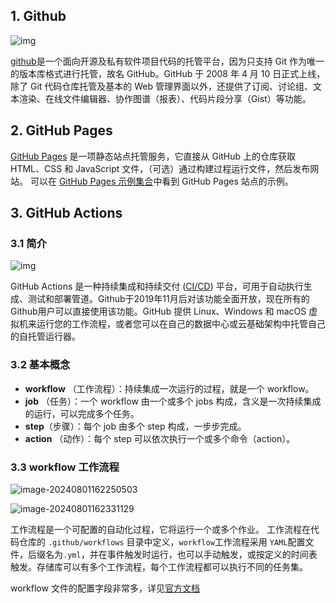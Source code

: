 ## 1. Github

![img](https://cdn.jsdelivr.net/gh/EvanCookie/pictureBed@master/git/github/logo-github.png)

[github](https://github.com/)是一个面向开源及私有软件项目代码的托管平台，因为只支持 Git 作为唯一的版本库格式进行托管，故名 GitHub。GitHub 于 2008 年 4 月 10 日正式上线，除了 Git 代码仓库托管及基本的 Web 管理界面以外，还提供了订阅、讨论组、文本渲染、在线文件编辑器、协作图谱（报表）、代码片段分享（Gist）等功能。



## 2. GitHub Pages

[GitHub Pages](https://docs.github.com/zh/pages/getting-started-with-github-pages/about-github-pages) 是一项静态站点托管服务，它直接从 GitHub 上的仓库获取 HTML、CSS 和 JavaScript 文件，（可选）通过构建过程运行文件，然后发布网站。 可以在 [GitHub Pages 示例集合](https://github.com/collections/github-pages-examples)中看到 GitHub Pages 站点的示例。



## 3. GitHub Actions

### 3.1 简介

![img](https://cdn.jsdelivr.net/gh/EvanCookie/pictureBed@master/git/github/bg2019091201.jpg)

GitHub Actions 是一种持续集成和持续交付 ([CI/CD](https://zh.wikipedia.org/wiki/CI/CD)) 平台，可用于自动执行生成、测试和部署管道。Github于2019年11月后对该功能全面开放，现在所有的Github用户可以直接使用该功能。GitHub 提供 Linux、Windows 和 macOS 虚拟机来运行您的工作流程，或者您可以在自己的数据中心或云基础架构中托管自己的自托管运行器。

### 3.2 基本概念

- **workflow** （工作流程）：持续集成一次运行的过程，就是一个 workflow。
- **job** （任务）：一个 workflow 由一个或多个 jobs 构成，含义是一次持续集成的运行，可以完成多个任务。
- **step**（步骤）：每个 job 由多个 step 构成，一步步完成。
- **action** （动作）：每个 step 可以依次执行一个或多个命令（action）。

### 3.3 workflow 工作流程

![image-20240801162250503](https://cdn.jsdelivr.net/gh/EvanCookie/pictureBed@master/git/github/image-20240801162250503.png)

![image-20240801162331129](https://cdn.jsdelivr.net/gh/EvanCookie/pictureBed@master/git/github/image-20240801162331129.png)

工作流程是一个可配置的自动化过程，它将运行一个或多个作业。 工作流程在代码仓库的 `.github/workflows` 目录中定义，`workflow`工作流程采用  `YAML`配置文件，后缀名为`.yml`，并在事件触发时运行，也可以手动触发，或按定义的时间表触发。存储库可以有多个工作流程，每个工作流程都可以执行不同的任务集。

workflow 文件的配置字段非常多，详见[官方文档](https://docs.github.com/zh/actions/writing-workflows/workflow-syntax-for-github-actions)